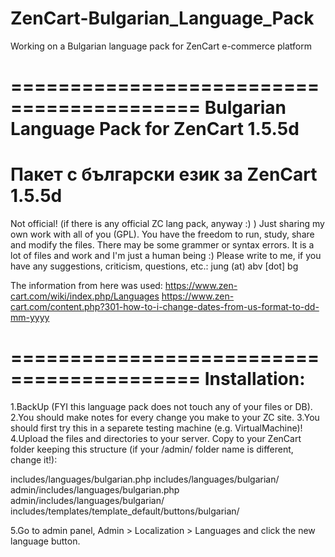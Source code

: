 # ZenCart-Bulgarian_Language_Pack
Working on a Bulgarian language pack for ZenCart e-commerce platform


==========================================
Bulgarian Language Pack for ZenCart 1.5.5d
==========================================
 Пакет с български език за ZenCart 1.5.5d
==========================================


Not official! (if there is any official ZC lang pack, anyway :) )
Just sharing my own work with all of you (GPL). You have the freedom to run, study, share and modify the files.
There may be some grammer or syntax errors. It is a lot of files and work and I'm just a human being :)
Please write to me, if you have any suggestions, criticism, questions, etc.: jung (at) abv [dot] bg

The information from here was used:
https://www.zen-cart.com/wiki/index.php/Languages
https://www.zen-cart.com/content.php?301-how-to-i-change-dates-from-us-format-to-dd-mm-yyyy

==========================================
Installation:
==========================================

1.BackUp (FYI this language pack does not touch any of your files or DB).
2.You should make notes for every change you make to your ZC site.
3.You should first try this in a separete testing machine (e.g. VirtualMachine)!
4.Upload the files and directories to your server. Copy to your ZenCart folder keeping this structure (if your /admin/ folder name is different, change it!):

includes/languages/bulgarian.php
includes/languages/bulgarian/
admin/includes/languages/bulgarian.php
admin/includes/languages/bulgarian/
includes/templates/template_default/buttons/bulgarian/

5.Go to admin panel, Admin > Localization > Languages and click the new language button.
